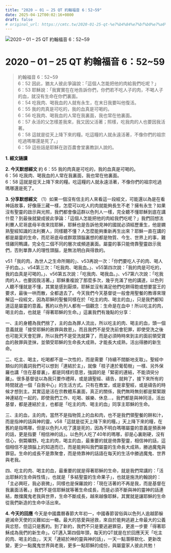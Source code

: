 ```yaml
---
title: "2020 – 01 – 25 QT 約翰福音 6：52~59"
date: 2025-04-12T00:02:16+0800
draft: false
# original_url: https://cmtc.tw/2020-01-25-qt-%e7%b4%84%e7%bf%b0%e7%a6%8f%e9%9f%b3-6%ef%bc%9a5259
---
```


![2020 – 01 – 25 QT 約翰福音 6：52\~59](/images/qt.jpg   "2020 – 01 – 25 QT 約翰福音 6：52\~59")

# 2020 – 01 – 25 QT 約翰福音 6：52\~59

> 約翰福音 6：52\~59  
> 6：52 因此，猶太人彼此爭論說：「這個人怎能把他的肉給我們吃呢？」  
> 6：53 耶穌說：「我實實在在地告訴你們，你們若不吃人子的肉，不喝人子的血，就沒有生命在你們裏面。  
> 6：54 吃我肉、喝我血的人就有永生，在末日我要叫他復活。  
> 6：55 我的肉真是可吃的，我的血真是可喝的。  
> 6：56 吃我肉、喝我血的人常在我裏面，我也常在他裏面。  
> 6：57 永活的父怎樣差我來，我又因父活著；照樣，吃我肉的人也要因我活著。  
> 6：58 這就是從天上降下來的糧。吃這糧的人就永遠活著，不像你們的祖宗吃過嗎哪還是死了。」  
> 6：59 這些話是耶穌在迦百農會堂裏教訓人說的。

**1. 經文誦讀**

**2.  今天默想經文**
約 6：55 我的肉真是可吃的，我的血真是可喝的。  
6：56 吃我肉、喝我血的人常在我裏面，我也常在他裏面。  
6：58 這就是從天上降下來的糧。吃這糧的人就永遠活著，不像你們的祖宗吃過嗎哪還是死了。

**3. 分享默想經文**
（1）如果一個沒有信主的人來看這一段經文，可能還以為是在看神話故事，好像唐三藏一樣，怎麼可以吃人的肉就能夠長生不老？擁有永生？如果沒有聖靈的啟示與光照，我們都會像這群以色列人一樣，完全聽不懂耶穌到底在講什麼？到最後就變成彼此爭論：「這個人怎能把他的肉給我們吃呢？」我們回想法利賽人尼哥底母半夜來找耶穌，耶穌也是告訴他見神的國就必須經歷重生，他是嫻熟聖經知識的法利賽人，同樣聽不懂？人怎麼能夠重新再生出來？耶穌一直在講的都是屬靈的生命，而尼哥底母或群眾頭腦裏想的都是物質、今生、世界上的事，難怪雞同鴨講，完全在二個不同的層次或頻道裏面。屬靈的事只能倚靠聖靈啟示我們，否則單靠人的理性頭腦，是無法明白與得救的。

v51「我的肉，為世人之生命所賜的」、v53再說一次：「你們要吃人子的肉、喝人子的血。」、v54第三次：「吃我肉、喝我血。」、v55第四次說：「我的肉是可吃的，我的血真是可喝的。」、v56第五次說：「吃我肉、喝我血。」、v57第六次說：「吃我肉的人，也要因我活著。」耶穌重複說了那麼多次，幾乎充滿了他的講道，以色列人聽不懂就是不懂，其實是感到厭煩，耶穌並沒有滿足他們吃餅得飽或想要當王的要求，最後一哄而散，全都退去了。今天我們今天基督徒一般會用聖餐的教導來理解這一段經文，因為耶穌的聖餐同樣在於「吃主的肉、喝主的血」，只是我們都知道這是屬靈的意義。舊約以色列人都有一個觀念：生命是在血中！所以吃主的肉，喝主的血，也就是「得著耶穌的生命。」這裏我們有幾點的分享：

一、主的身體為我們捨了，主的血為罪人流出，所以吃主的肉、喝主的血，頭一個意義就是「接受耶穌的赦罪與救恩」。而且我們不是受洗前會犯罪，即使受洗之後也可能天天會犯罪，所以我們不是受洗就算了，而是必須時時來到主的面前領受寶血的赦罪與塗抹，並領受耶穌的生命長大成熟，才能長大成熟，活出得勝的新生命。

二、吃主、喝主，吃喝都不是一次性的，而是需要「持續不間斷地支取」。聖經中類似的同義詞我們可以想到「連結於主」，就像「枝子連於葡萄樹」一樣、另外保羅也講「住在基督裏」，都是同樣的意思，強調的是「緊密的連結，不能須臾分離」。很多基督徒以為我只要作禮拜，或是讀聖經、禱告，就夠了，接下來所有的時間就過一個「自我中心」的生活方式。只有在教堂，或是拿聖經，或是禱告的時候才想到主。其實這是活在宗教體系裏面，真正的關係，我們無時無刻都是緊緊跟神連結在一起的，即使我們工作、吃喝、娛樂、休息…，我們都是與神同活，活出基督，都是連結於主，也都是「吃主的肉、喝主的血」同享主耶穌的生命。

三、主的血，主的肉，當然不是指物質上的血和肉，也不是我們領聖餐的餅和汁，而是指神的話與神的靈。v58「這就是從天上降下來的糧。」天上降下來的糧，在舊約是指嗎哪，但是以色列人吃了還是死的，因為不明白嗎哪屬靈的意義是預表神的話，更是指要「相信神的話」。以色列人吃了40年的嗎哪，卻是心裏剛硬，沒有信心，倒斃曠野。吃主的肉，喝主的血，最重要的就是倚靠聖靈，相信神的話，這個相信不是頭腦上的知道而已，而是能夠叫我們屬靈的生命長大成熟，勝過魔鬼與罪惡。生命的成長不是靠聚會，而是倚靠神的話語在每天的生活中勝過魔鬼、世界與老我。

四、吃主的肉、喝主的血，最重要的就是得著耶穌的生命，就是我們常講的：「活出耶穌的生命與性情」，也就是「多結聖靈的生命果子」，也就是施洗約翰說的：「主必興旺，我必衰微」，同樣也是保羅說的：「現在活著的不再是我，而是基督在我裏面活著。」我們不是信耶穌就等著生命成長，而是必須不斷與神的靈神的話連結，敵擋魔鬼老我與世界，生命不斷成長，越來越像耶穌，其實就是讓耶穌的生命從我們新造的生命中活出來。

**4. 今天的回應**
今天是中國農曆春節大年初一，中國春節習俗與以色列人逾越節躲避滅命天使的災難如出一轍。最大的慈愛與拯救，來自於能夠逃避上帝最大的公義與忿怒，但這只是舊約。到了新約，我們不只是要逃避罪惡，更進一步要「得著耶穌成為我們的新生命」。QT邁入第四個年頭，每天的QT就是在於回應天天「吃主的肉、喝主的血」，天天「連結於神的靈與神的話」，一天一點潛移默化、更新改變，更少一點魔鬼世界與老我，更多一點耶穌的成份，與屬靈家人彼此共勉！
